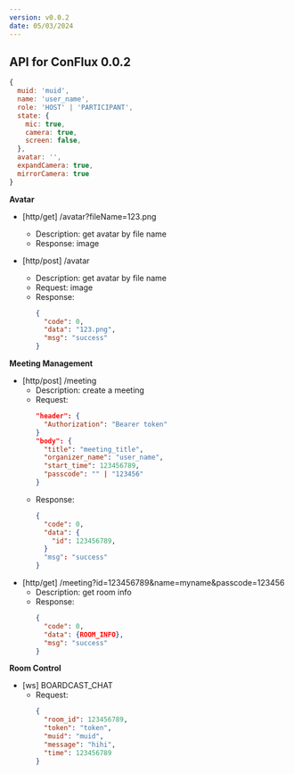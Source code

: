 ```yaml
---
version: v0.0.2
date: 05/03/2024
---
```


## API for ConFlux 0.0.2


  ```javascript
  {
    muid: 'muid',
    name: 'user_name',
    role: 'HOST' | 'PARTICIPANT',
    state: {
      mic: true,
      camera: true,
      screen: false,
    },
    avatar: '',
    expandCamera: true,
    mirrorCamera: true
  }
  ```

**Avatar**

- [http/get] /avatar?fileName=123.png
  - Description: get avatar by file name
  - Response: image

- [http/post] /avatar
  - Description: get avatar by file name
  - Request: image
  - Response:
    ```json
    {
      "code": 0,
      "data": "123.png",
      "msg": "success"
    }
    ```


**Meeting Management**

- [http/post] /meeting
  - Description: create a meeting
  - Request:
    ```json
    "header": {
      "Authorization": "Bearer token"
    }
    "body": {
      "title": "meeting_title",
      "organizer_name": "user_name",
      "start_time": 123456789,
      "passcode": "" | "123456"
    }
    ```
  - Response:
    ```json
    {
      "code": 0,
      "data": {
        "id": 123456789,
      }
      "msg": "success"
    }
    ```
- [http/get] /meeting?id=123456789&name=myname&passcode=123456
  - Description: get room info
  - Response:
    ```json
    {
      "code": 0,
      "data": {ROOM_INFO},
      "msg": "success"
    }
    ```

**Room Control**

- [ws] BOARDCAST_CHAT
  - Request:
    ```json
    {
      "room_id": 123456789,
      "token": "token",
      "muid": "muid",
      "message": "hihi",
      "time": 123456789
    }
    ```
